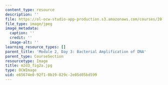 ```yaml
---
content_type: resource
description: ''
file: https://ol-ocw-studio-app-production.s3.amazonaws.com/courses/20-109-laboratory-fundamentals-in-biological-engineering-spring-2010/e65674e092f10b19829c2e05d05bd599_m2d3_fig2a.jpg
file_type: image/jpeg
image_metadata:
  caption: ''
  credit: ''
  image-alt: ''
learning_resource_types: []
parent_title: 'Module 2, Day 3: Bacterial Amplification of DNA'
parent_type: CourseSection
resourcetype: Image
title: m2d3_fig2a.jpg
type: OCWImage
uid: e65674e0-92f1-0b19-829c-2e05d05bd599
---
```


